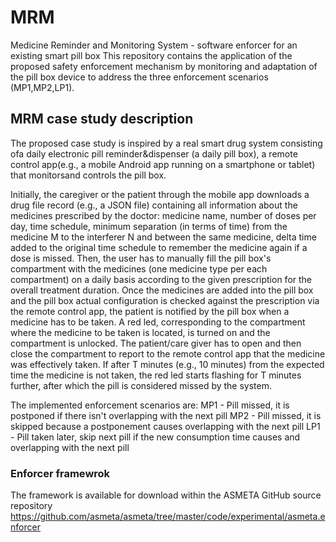 # MRM
Medicine Reminder and Monitoring System - software enforcer for an existing smart pill box
This repository contains the application of the proposed safety enforcement mechanism by monitoring and adaptation of the pill box device to address the three enforcement scenarios (MP1,MP2,LP1).

## MRM case study description
The proposed case study is inspired by a real smart drug system consisting ofa daily electronic pill reminder&dispenser (a daily pill box), a remote control app(e.g., a mobile Android app running on a smartphone or tablet) that monitorsand controls the pill box. 

Initially, the caregiver or the patient through the mobile app downloads a drug file record (e.g., a JSON file) containing all information about the medicines prescribed by the doctor: medicine name, number of doses per day, time schedule, minimum separation (in terms of time) from the medicine M to the interferer N and between the same medicine, delta time added to the original time schedule to remember the medicine again if a dose is missed. Then, the user has to manually fill the pill box's compartment with the medicines (one medicine type per each compartment) on a daily basis according to the given prescription for the overall treatment duration.
Once the medicines are added into the pill box and the pill box actual configuration is checked against the prescription via the remote control app, the patient is notified by the pill box when a medicine has to be taken. A red led, corresponding to the compartment where the medicine to be taken is located, is turned on and the compartment is unlocked. The patient/care giver has to open and then close the compartment to report to the remote control app that the medicine was effectively taken. If after T minutes (e.g., 10 minutes) from the expected time the medicine is not taken, the red led starts flashing for T minutes further, after which the pill is considered missed by the system. 

The implemented enforcement scenarios are:
MP1 - Pill missed, it is postponed if there isn't overlapping with the next pill 
MP2 - Pill missed, it is skipped because a postponement causes overlapping with the next pill 
LP1 - Pill taken later, skip next pill if the new consumption time causes and overlapping with the next pill

### Enforcer framewrok
The framework is available for download within the ASMETA GitHub source repository https://github.com/asmeta/asmeta/tree/master/code/experimental/asmeta.enforcer 
